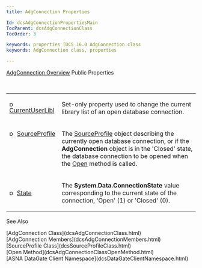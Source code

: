 ```yaml
---
title: AdgConnection Properties

Id: dcsAdgConnectionPropertiesMain
TocParent: dcsAdgConnectionClass
TocOrder: 3

keywords: properties [DCS 16.0 AdgConnection class
keywords: AdgConnection class, properties

---
```


[AdgConnection Overview](dcsAdgConnectionClass.html) 
Public Properties

<br />

<table class="dtTABLE" id="Table5" x-use-null-cells="x-use-null-cells" style="border-spacing: 0px" cellspacing="0">
          <colgroup span="1">
            <col span="1" style="WIDTH: 20%" />
            <col span="1" style="WIDTH: 70%" />
          </colgroup>
          <tr valign="top">
            <td colspan="1" rowspan="1">

<img alt="public property" src="../Images/property.bmp" width="16" height="16" border="0" /> [ CurrentUserLibl](dcsAdgConnectionCurrentUserLiblProperty.html) 
</td>
            <td colspan="1" rowspan="1">

Set-only property used to change the current library list of an open database connection.
</td>
          </tr>
          <tr valign="top">
            <td colspan="1" rowspan="1">

<img alt="public property" src="../Images/property.bmp" width="16" height="16" border="0" /> [ SourceProfile](dcsAdgConnectionClassSourceProfileProperty.html) 
</td>
            <td colspan="1" rowspan="1">

The [SourceProfile](dcsSourceProfileClass.html) object describing the currently open database connection, or if the **AdgConnection** object is in the 'Closed' state, the database connection to be opened when the [ Open](dcsAdgConnectionClassOpenMethod.html) method is called.
</td>
          </tr>
          <tr>
            <td colspan="1" rowspan="1">

<img alt="public property" src="../Images/property.bmp" width="16" height="16" border="0" /> [ State](dcsAdgConnectionClassStateProperty.html) 
</td>
            <td colspan="1" rowspan="1">

The **System.Data.ConnectionState** value corresponding to the current state of the connection, 'Open' (1) or 'Closed' (0).
</td>
          </tr>
</table>

See Also

<dl />
      [AdgConnection Class](dcsAdgConnectionClass.html)
      <br />
      [AdgConnection Members](dcsAdgConnectionMembers.html)
      <br />
      [SourceProfile Class](dcsSourceProfileClass.html)
      <br />
      [Open Method](dcsAdgConnectionClassOpenMethod.html)
      <br />
      [ASNA DataGate Client Namespace](dcsDataGateClientNamespace.html)

